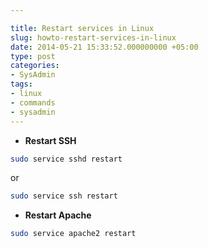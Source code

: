 ```yaml
---

title: Restart services in Linux
slug: howto-restart-services-in-linux
date: 2014-05-21 15:33:52.000000000 +05:00
type: post
categories:
- SysAdmin
tags:
- linux
- commands
- sysadmin
---
```


- **Restart SSH**

```bash
sudo service sshd restart
``` 

or 

```bash
sudo service ssh restart
```
- **Restart Apache**

```bash
sudo service apache2 restart
```
